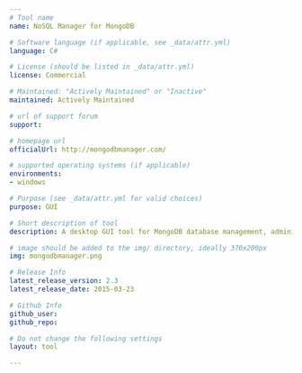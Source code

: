 ```yaml
---
# Tool name
name: NoSQL Manager for MongoDB

# Software language (if applicable, see _data/attr.yml)
language: C#

# License (should be listed in _data/attr.yml)
license: Commercial

# Maintained: "Actively Maintained" or "Inactive"
maintained: Actively Maintained

# url of support forum
support: 

# homepage url
officialUrl: http://mongodbmanager.com/

# supported operating systems (if applicable) 
environments:
- windows

# Purpose (see _data/attr.yml for valid choices)
purpose: GUI

# Short description of tool
description: A desktop GUI tool for MongoDB database management, administration and development. Unites user-friendly GUI and Shell power.

# image should be added to the img/ directory, ideally 370x200px
img: mongodbmanager.png 

# Release Info
latest_release_version: 2.3
latest_release_date: 2015-03-23

# Github Info
github_user:
github_repo:

# Do not change the following settings
layout: tool

---
```


